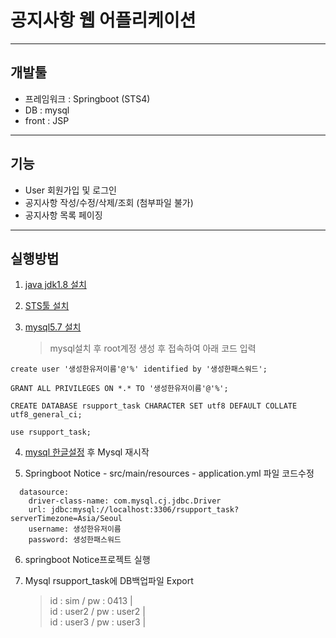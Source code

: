 # 공지사항 웹 어플리케이션

----------------------------

## 개발툴

* 프레임워크 : Springboot (STS4)
* DB : mysql
* front : JSP

----------------------------

## 기능

* User 회원가입 및 로그인
* 공지사항 작성/수정/삭제/조회 (첨부파일 불가)
* 공지사항 목록 페이징

----------------------------

## 실행방법

1. [java jdk1.8 설치](https://www.oracle.com/java/technologies/javase/javase-jdk8-downloads.html)

2. [STS툴 설치](https://spring.io/tools) 

3. [mysql5.7 설치](https://dev.mysql.com/downloads/windows/installer/5.7.html)
   > mysql설치 후 root계정 생성 후 접속하여 아래 코드 입력
```
create user '생성한유저이름'@'%' identified by '생성한패스워드';

GRANT ALL PRIVILEGES ON *.* TO '생성한유저이름'@'%';

CREATE DATABASE rsupport_task CHARACTER SET utf8 DEFAULT COLLATE utf8_general_ci;

use rsupport_task;
```
   
4. [mysql 한글설정](https://nesoy.github.io/articles/2017-05/mysql-UTF8) 후 Mysql 재시작

5. Springboot Notice - src/main/resources - application.yml 파일 코드수정
```
  datasource:
    driver-class-name: com.mysql.cj.jdbc.Driver
    url: jdbc:mysql://localhost:3306/rsupport_task?serverTimezone=Asia/Seoul
    username: 생성한유저이름
    password: 생성한패스워드
```

6. springboot Notice프로젝트 실행

7. Mysql rsupport_task에 DB백업파일 Export
   > id : sim  / pw : 0413  |  
   > id : user2 / pw : user2  |  
   > id : user3 / pw : user3  |
